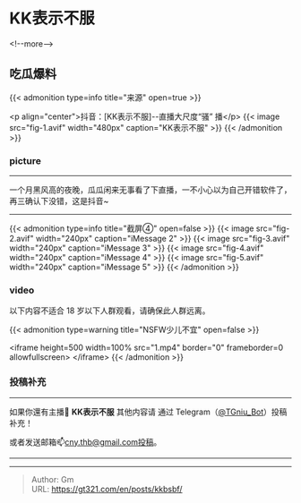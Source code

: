 # KK表示不服

&lt;!--more--&gt;

## 吃瓜爆料

{{&lt; admonition type=info title=&#34;来源&#34; open=true &gt;}}

&lt;p align=&#34;center&#34;&gt;抖音：[KK表示不服]--直播大尺度“骚” 播&lt;/p&gt;
{{&lt; image src=&#34;fig-1.avif&#34; width=&#34;480px&#34; caption=&#34;KK表示不服&#34; &gt;}}
{{&lt; /admonition &gt;}}
### picture
***
一个月黑风高的夜晚，瓜瓜闲来无事看了下直播，一不小心以为自己开错软件了，再三确认下没错，这是抖音~
***

{{&lt; admonition type=info title=&#34;截屏④&#34; open=false &gt;}}
{{&lt; image src=&#34;fig-2.avif&#34; width=&#34;240px&#34; caption=&#34;iMessage 2&#34; &gt;}}
{{&lt; image src=&#34;fig-3.avif&#34; width=&#34;240px&#34; caption=&#34;iMessage 3&#34; &gt;}}
{{&lt; image src=&#34;fig-4.avif&#34; width=&#34;240px&#34; caption=&#34;iMessage 4&#34; &gt;}}
{{&lt; image src=&#34;fig-5.avif&#34; width=&#34;240px&#34; caption=&#34;iMessage 5&#34; &gt;}}
{{&lt; /admonition &gt;}}

### video
以下内容不适合 18 岁以下人群观看，请确保此人群远离。

{{&lt; admonition type=warning title=&#34;NSFW少儿不宜&#34; open=false &gt;}}

&lt;iframe
 height=500 width=100%
 src=&#34;1.mp4&#34; border=&#34;0&#34;
 frameborder=0 allowfullscreen&gt;
&lt;/iframe&gt;
{{&lt; /admonition &gt;}}

### 投稿补充
***
如果你還有主播🧐 **KK表示不服** 其他内容请
通过 Telegram（[@TGniu_Bot](https://t.me/TGniu_Bot)）投稿补充！


或者发送邮箱📫cny.thb@gmail.com投稿。

***

---

> Author: Gm  
> URL: https://gt321.com/en/posts/kkbsbf/  

